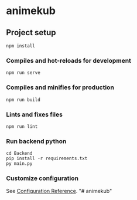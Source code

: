 # animekub

## Project setup
```
npm install
```

### Compiles and hot-reloads for development
```
npm run serve
```

### Compiles and minifies for production
```
npm run build
```

### Lints and fixes files
```
npm run lint
```

### Run backend python
```
cd Backend
pip install -r requirements.txt
py main.py
```
### Customize configuration
See [Configuration Reference](https://cli.vuejs.org/config/).
"# animekub" 
